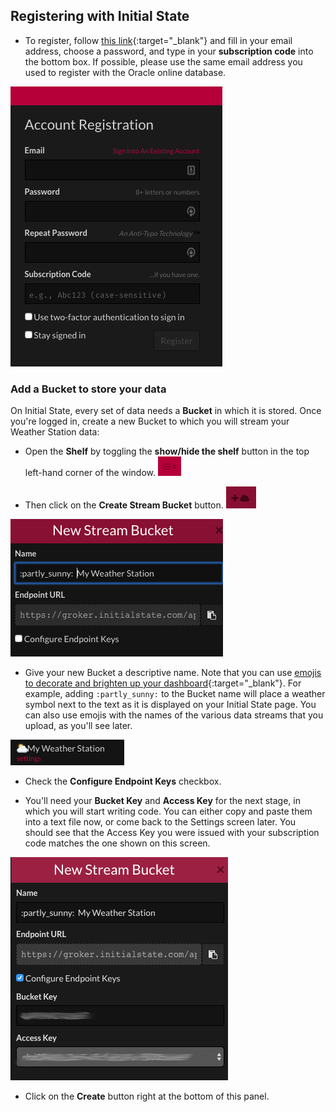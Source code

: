 ## Registering with Initial State

- To register, follow [this link](https://rpi.hosted-app.com/#/register/){:target="_blank"} and fill in your email address, choose a password, and type in your **subscription code** into the bottom box. If possible, please use the same email address you used to register with the Oracle online database.

![](images/image4.png)

### Add a Bucket to store your data

On Initial State, every set of data needs a **Bucket** in which it is stored. Once you're logged in, create a new Bucket to which you will stream your Weather Station data:

- Open the **Shelf** by toggling the **show/hide the shelf** button in the top left-hand corner of the window. ![](images/image5.png)

- Then click on the **Create Stream Bucket** button. ![](images/image29.png)

![](images/image6.png)

- Give your new Bucket a descriptive name. Note that you can use [emojis to decorate and brighten up your dashboard](http://support.initialstate.com/knowledgebase/articles/667693-emojis){:target="_blank"}. For example, adding `:partly_sunny:` to the Bucket name will place a weather symbol next to the text as it is displayed on your Initial State page. You can also use emojis with the names of the various data streams that you upload, as you'll see later.

![](images/image2.png)

- Check the **Configure Endpoint Keys** checkbox.

- You'll need your **Bucket Key** and **Access Key** for the next stage, in which you will start writing code. You can either copy and paste them into a text file now, or come back to the Settings screen later. You should see that the Access Key you were issued with your subscription code matches the one shown on this screen.

![](images/image9.png)

- Click on the **Create** button right at the bottom of this panel.
